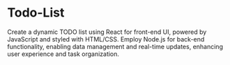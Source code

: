 # Todo-List
Create a dynamic TODO list using React for front-end UI, powered by JavaScript and styled with HTML/CSS. Employ Node.js for back-end functionality, enabling data management and real-time updates, enhancing user experience and task organization.

